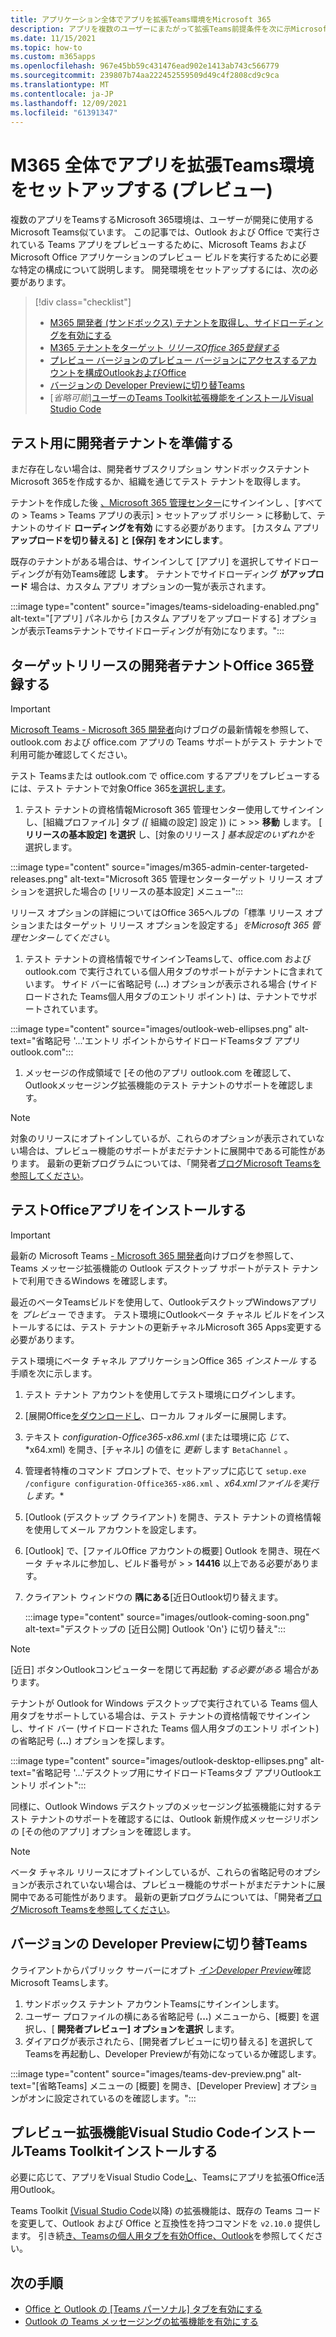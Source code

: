 ```yaml
---
title: アプリケーション全体でアプリを拡張Teams環境をMicrosoft 365
description: アプリを複数のユーザーにまたがって拡張Teams前提条件を次に示Microsoft 365
ms.date: 11/15/2021
ms.topic: how-to
ms.custom: m365apps
ms.openlocfilehash: 967e45bb59c431476ead902e1413ab743c566779
ms.sourcegitcommit: 239807b74aa222452559509d49c4f2808cd9c9ca
ms.translationtype: MT
ms.contentlocale: ja-JP
ms.lasthandoff: 12/09/2021
ms.locfileid: "61391347"
---
```

# <a name="set-up-your-dev-environment-for-extending-teams-apps-across-m365-preview"></a>M365 全体でアプリを拡張Teams環境をセットアップする (プレビュー)

複数のアプリをTeamsするMicrosoft 365環境は、ユーザーが開発に使用するMicrosoft Teams似ています。 この記事では、Outlook および Office で実行されている Teams アプリをプレビューするために、Microsoft Teams および Microsoft Office アプリケーションのプレビュー ビルドを実行するために必要な特定の構成について説明します。 開発環境をセットアップするには、次の必要があります。

> [!div class="checklist"]
> * [M365 開発者 (サンドボックス) テナントを取得し、サイドローディングを有効にする](#prepare-a-developer-tenant-for-testing)
> * [M365 テナントをターゲット *リリースOffice 365登録する*](#enroll-your-developer-tenant-for-office-365-targeted-releases)
> * [プレビュー バージョンのプレビュー バージョンにアクセスするアカウントを構成OutlookおよびOffice](#install-office-apps-in-your-test-environment)
> * [バージョンの Developer Previewに切り替Teams](#switch-to-the-developer-preview-version-of-teams)
> * [*省略可能*][ユーザーのTeams Toolkit拡張機能をインストールVisual Studio Code](#install-visual-studio-code-and-teams-toolkit-preview-extension)

## <a name="prepare-a-developer-tenant-for-testing"></a>テスト用に開発者テナントを準備する

まだ存在しない場合は、開発者サブスクリプション サンドボックス[](/office/developer-program/microsoft-365-developer-program-get-started)テナントMicrosoft 365を作成するか、組織を通じてテスト テナントを取得します。

テナントを作成した後 [、Microsoft 365 管理センター](https://admin.microsoft.com)にサインインし [](/microsoftteams/platform/concepts/build-and-test/prepare-your-o365-tenant#enable-custom-teams-apps-and-turn-on-custom-app-uploading)、[すべての > Teams > Teams アプリの表示] > セットアップ ポリシー > に移動して、テナントのサイド **ローディングを有効** にする必要があります。  [カスタム アプリ **アップロードを切り替える] と** **[保存] をオンにします**。

既存のテナントがある場合は、サインインして [アプリ] を選択してサイドローディングが有効Teams確認 **します**。 テナントでサイドローディング **がアップロード** 場合は、カスタム アプリ オプションの一覧が表示されます。

:::image type="content" source="images/teams-sideloading-enabled.png" alt-text="[アプリ] パネルから [カスタム アプリをアップロードする] オプションが表示Teamsテナントでサイドローディングが有効になります。":::

## <a name="enroll-your-developer-tenant-for-office-365-targeted-releases"></a>ターゲットリリースの開発者テナントOffice 365登録する

> [!IMPORTANT]
> [Microsoft Teams - Microsoft 365 開発者](https://devblogs.microsoft.com/microsoft365dev/category/teams/)向けブログの最新情報を参照して、outlook.com および office.com アプリの Teams サポートがテスト テナントで利用可能か確認してください。

テスト Teamsまたは outlook.com で office.com するアプリをプレビューするには、テスト テナントで対象Office 365[を選択します](/microsoft-365/admin/manage/release-options-in-office-365#targeted-release)。

1. テスト テナントの資格情報Microsoft 365 管理センター使用してサインインし、[組織プロファイル] タブ *([* 組織の設定] 設定 )) に [](https://admin.microsoft.com/AdminPortal/Home?#/Settings/OrganizationProfile)  >    >>  **移動** します。 [ **リリースの基本設定] を選択** し、[対象のリリース *] 基本設定のいずれかを* 選択します。

  :::image type="content" source="images/m365-admin-center-targeted-releases.png" alt-text="Microsoft 365 管理センターターゲット リリース オプションを選択した場合の [リリースの基本設定] メニュー":::

  リリース オプションの詳細についてはOffice 365ヘルプの「標準 [](/microsoft-365/admin/manage/release-options-in-office-365)リリース オプションまたはターゲット リリース オプションを設定する」*をMicrosoft 365 管理センターしてください*。

1. テスト テナントの資格情報でサインインTeamsして、office.com および outlook.com で実行されている個人用タブのサポートがテナントに含まれています。 サイド バーに省略記号 (**...**) オプションが表示される場合 (サイドロードされた Teams個人用タブのエントリ ポイント) は、テナントでサポートされています。

  :::image type="content" source="images/outlook-web-ellipses.png" alt-text="省略記号 '...'エントリ ポイントからサイドロードTeamsタブ アプリ outlook.com":::

1. メッセージの作成領域で [その他のアプリ outlook.com を確認して、Outlookメッセージング拡張機能のテスト テナントのサポートを確認します。 

> [!NOTE]
> 対象のリリースにオプトインしているが、これらのオプションが表示されていない場合は、プレビュー機能のサポートがまだテナントに展開中である可能性があります。 最新の更新プログラムについては、「開発者[ブログMicrosoft Teamsを参照してください](https://devblogs.microsoft.com/microsoft365dev/category/teams/)。

## <a name="install-office-apps-in-your-test-environment"></a>テストOfficeアプリをインストールする

> [!IMPORTANT]
> 最新の Microsoft Teams [- Microsoft 365 開発者](https://devblogs.microsoft.com/microsoft365dev/category/teams/)向けブログを参照して、Teams メッセージ拡張機能の Outlook デスクトップ サポートがテスト テナントで利用できるWindows を確認します。

最近のベータTeamsビルドを使用して、OutlookデスクトップWindowsアプリを *プレビュー* できます。 テスト環境にOutlookベータ チャネル ビルドをインストールするには、テスト テナントの更新チャネルMicrosoft 365 Apps変更する[](/deployoffice/change-update-channels?WT.mc_id=M365-MVP-5002016)必要があります。

テスト環境にベータ チャネル アプリケーションOffice 365 *インストール* する手順を次に示します。

1. テスト テナント アカウントを使用してテスト環境にログインします。
1. [展開Office[をダウンロードし](https://www.microsoft.com/download/details.aspx?id=49117)、ローカル フォルダーに展開します。
1. テキスト *configuration-Office365-x86.xml* (または環境に応 *じて*、 *x64.xml) を開き、[チャネル] の値をに *更新* します `BetaChannel` 。
1. 管理者特権のコマンド プロンプトで、セットアップに応じて `setup.exe /configure configuration-Office365-x86.xml` 、*x64.xmlファイルを実行します。**
1. [Outlook (デスクトップ クライアント) を開き、テスト テナントの資格情報を使用してメール アカウントを設定します。
1. [Outlook] で、[ファイルOffice アカウントの概要] Outlook を開き、現在ベータ チャネルに参加し、ビルド番号が  >    >  **14416** 以上である必要があります。
1. クライアント ウィンドウの **隅にある**[近日Outlook切り替えます。

   :::image type="content" source="images/outlook-coming-soon.png" alt-text="デスクトップの [近日公開] Outlook 'On'} に切り替え":::

  > [!NOTE]
  > [近日] ボタンOutlookコンピューターを閉じて再起動 *する必要がある* 場合があります。

テナントが Outlook for Windows デスクトップで実行されている Teams 個人用タブをサポートしている場合は、テスト テナントの資格情報でサインインし、サイド バー (サイドロードされた Teams 個人用タブのエントリ ポイント) の省略記号 (**...**) オプションを探します。

:::image type="content" source="images/outlook-desktop-ellipses.png" alt-text="省略記号 '...'デスクトップ用にサイドロードTeamsタブ アプリOutlookエントリ ポイント":::

同様に、Outlook Windows デスクトップのメッセージング拡張機能に対するテスト テナントのサポートを確認するには、Outlook 新規作成メッセージリボンの [その他のアプリ] オプションを確認します。

> [!NOTE]
> ベータ チャネル リリースにオプトインしているが、これらの省略記号のオプションが表示されていない場合は、プレビュー機能のサポートがまだテナントに展開中である可能性があります。 最新の更新プログラムについては、「開発者[ブログMicrosoft Teamsを参照してください](https://devblogs.microsoft.com/microsoft365dev/category/teams/)。

## <a name="switch-to-the-developer-preview-version-of-teams"></a>バージョンの Developer Previewに切り替Teams

クライアントからパブリック サーバーにオプト [*インDeveloper Preview*](../resources/dev-preview/developer-preview-intro.md)確認Microsoft Teamsします。

1. サンドボックス テナント アカウントTeamsにサインインします。
1. ユーザー プロファイルの横にある省略記号 (**...**) メニューから、[概要] を選択し、[ **開発者プレビュー]** **オプションを選択** します。
1. ダイアログが表示されたら、[開発者プレビューに切り替える] を選択してTeamsを再起動し、Developer Previewが有効になっているか確認します。

:::image type="content" source="images/teams-dev-preview.png" alt-text="[省略Teams] メニューの [概要] を開き、[Developer Preview] オプションがオンに設定されているのを確認します。":::

## <a name="install-visual-studio-code-and-teams-toolkit-preview-extension"></a>プレビュー拡張機能Visual Studio CodeインストールTeams Toolkitインストールする

必要に応じて、アプリをVisual Studio Code[し](https://code.visualstudio.com/)、Teamsにアプリを拡張Office活用Outlook。

Teams Toolkit [(Visual Studio Code](https://aka.ms/teams-toolkit)以降) の拡張機能は、既存の Teams コードを変更して、Outlook および Office と互換性を持つコマンドを `v2.10.0` 提供します。 引き続[き、Teamsの個人用タブを有効Office、Outlook](extend-m365-teams-personal-tab.md)を参照してください。

## <a name="next-steps"></a>次の手順

- [Office と Outlook の [Teams パーソナル] タブを有効にする](extend-m365-teams-personal-tab.md)
- [Outlook の Teams メッセージングの拡張機能を有効にする](extend-m365-teams-message-extension.md)